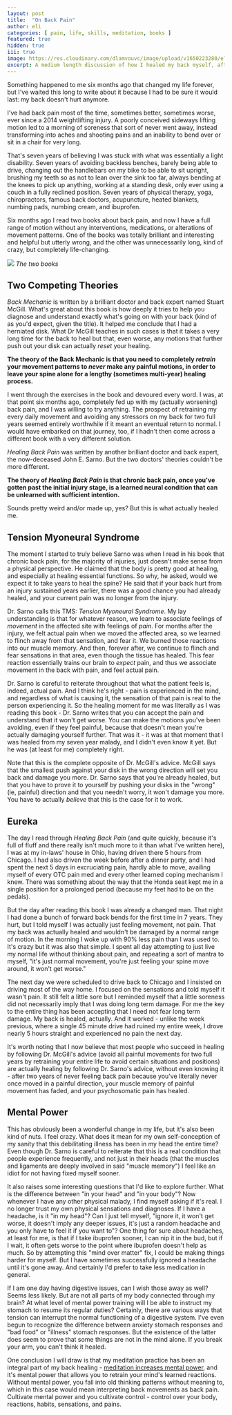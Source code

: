 ```yaml
---
layout: post
title:  "On Back Pain"
author: eli
categories: [ pain, life, skills, meditation, books ]
featured: true
hidden: true
iii: true
image: https://res.cloudinary.com/dlamvouvc/image/upload/v1650223280/eli/61dFHKJyksL_qwtqaq.jpg
excerpt: A medium length discussion of how I healed my back myself, after 7 years of failure, and what that implies.
---
```


Something happened to me six months ago that changed my life forever, but I've waited this long to write about it because I had to be sure it would last: my back doesn't hurt anymore.

I've had back pain most of the time, sometimes better, sometimes worse, ever since a 2014 weightlifting injury. A poorly conceived sideways lifting motion led to a morning of soreness that sort of never went away, instead transforming into aches and shooting pains and an inability to bend over or sit in a chair for very long.

That's seven years of believing I was stuck with what was essentially a light disability. Seven years of avoiding backless benches, barely being able to drive, changing out the handlebars on my bike to be able to sit upright, brushing my teeth so as not to lean over the sink too far, always bending at the knees to pick up anything, working at a standing desk, only ever using a couch in a fully reclined position. Seven years of physical therapy, yoga, chiropractors, famous back doctors, acupuncture, heated blankets, numbing pads, numbing cream, and ibuprofen.

Six months ago I read two books about back pain, and now I have a full range of motion without any interventions, medications, or alterations of movement patterns. One of the books was totally brilliant and interesting and helpful but utterly wrong, and the other was unnecessarily long, kind of crazy, but completely life-changing.

![](https://res.cloudinary.com/dlamvouvc/image/upload/v1650223547/eli/Screenshot_from_2022-04-17_14-25-32_nc5zvn.png)
_The two books_

## Two Competing Theories

_Back Mechanic_ is written by a brilliant doctor and back expert named Stuart McGill. What's great about this book is how deeply it tries to help you diagnose and understand exactly what's going on with your back (kind of as you'd expect, given the title). It helped me conclude that I had a herniated disk. What Dr McGill teaches in such cases is that it takes a very long time for the back to heal but that, even worse, any motions that further push out your disk can actually _reset_ your healing.

**The theory of the Back Mechanic is that you need to completely _retrain_ your movement patterns to _never_ make any painful motions, in order to leave your spine alone for a lengthy (sometimes multi-year) healing process.**

I went through the exercises in the book and devoured every word. I was, at that point six months ago, completely fed up with my (actually worsening) back pain, and I was willing to try anything. The prospect of retraining my every daily movement and avoiding any stressors on my back for two full years seemed entirely worthwhile if it meant an eventual return to normal. I would have embarked on that journey, too, if I hadn't then come across a different book with a very different solution.

_Healing Back Pain_ was written by another brilliant doctor and back expert, the now-deceased John E. Sarno. But the two doctors' theories couldn't be more different.

**The theory of _Healing Back Pain_ is that chronic back pain, once you've gotten past the initial injury stage, is a learned neural condition that can be unlearned with sufficient intention.**

Sounds pretty weird and/or made up, yes? But this is what actually healed me.

## Tension Myoneural Syndrome

The moment I started to truly believe Sarno was when I read in his book that chronic back pain, for the majority of injuries, just doesn't make sense from a physical perspective. He claimed that the body is pretty good at healing, and especially at healing essential functions. So why, he asked, would we expect it to take years to heal the spine? He said that if your back hurt from an injury sustained years earlier, there was a good chance you had already healed, and your current pain was no longer from the injury.

Dr. Sarno calls this TMS: *Tension Myoneural Syndrome*. My lay understanding is that for whatever reason, we learn to associate feelings of _movement_ in the affected site with feelings of _pain_. For months after the injury, we felt actual pain when we moved the affected area, so we learned to flinch away from that sensation, and fear it. We burned those reactions into our muscle memory. And then, forever after, we continue to flinch and fear sensations in that area, even though the tissue has healed. This fear reaction essentially trains our brain to _expect_ pain, and thus we associate movement in the back with pain, and feel actual pain.

Dr. Sarno is careful to reiterate throughout that what the patient feels is, indeed, actual pain. And I think he's right - pain is experienced in the mind, and regardless of what is causing it, the sensation of that pain is real to the person experiencing it. So the healing moment for me was literally as I was reading this book - Dr. Sarno writes that you can accept the pain and understand that it won't get worse. You can make the motions you've been avoiding, even if they feel painful, because that doesn't mean you're actually damaging yourself further. That was it - it was at that moment that I was healed from my seven year malady, and I didn't even know it yet. But he was (at least for me) completely right.

Note that this is the complete opposite of Dr. McGill's advice. McGill says that the smallest push against your disk in the wrong direction will set you back and damage you more. Dr. Sarno says that you're already healed, but that you have to prove it to yourself by pushing your disks in the "wrong" (ie, painful) direction and that you needn't worry, it won't damage you more. You have to actually _believe_ that this is the case for it to work.

## Eureka

The day I read through _Healing Back Pain_ (and quite quickly, because it's full of fluff and there really isn't much more to it than what I've written here), I was at my in-laws' house in Ohio, having driven there 5 hours from Chicago. I had also driven the week before after a dinner party, and I had spent the next 5 days in excruciating pain, hardly able to move, availing myself of every OTC pain med and every other learned coping mechanism I knew. There was something about the way that the Honda seat kept me in a single position for a prolonged period (because my feet had to be on the pedals).

But the day after reading this book I was already a changed man. That night I had done a bunch of forward back bends for the first time in 7 years. They hurt, but I told myself I was actually just feeling movement, not pain. That my back was actually healed and wouldn't be damaged by a normal range of motion. In the morning I woke up with 90% less pain than I was used to. It's crazy but it was also that simple. I spent all day attempting to just live my normal life without thinking about pain, and repeating a sort of mantra to myself, "it's just normal movement, you're just feeling your spine move around, it won't get worse."

The next day we were scheduled to drive back to Chicago and I insisted on driving most of the way home. I focused on the sensations and told myself it wasn't pain. It still felt a little sore but I reminded myself that a little soreness did not necessarily imply that I was doing long term damage. For me the key to the entire thing has been accepting that I need not fear long term damage. My back is healed, actually. And it worked - unlike the week previous, where a single 45 minute drive had ruined my entire week, I drove nearly 5 hours straight and experienced no pain the next day.

It's worth noting that I now believe that most people who succeed in healing by following Dr. McGill's advice (avoid all painful movements for two full years by retraining your entire life to avoid certain situations and positions) are actually healing by following Dr. Sarno's advice, without even knowing it - after two years of never feeling back pain because you've literally never once moved in a painful direction, your muscle memory of painful movement has faded, and your psychosomatic pain has healed.

## Mental Power

This has obviously been a wonderful change in my life, but it's also been kind of nuts. I feel crazy. What does it mean for my own self-conception of my sanity that this debilitating illness has been in my head the entire time? Even though Dr. Sarno is careful to reiterate that this is a real condition that people experience frequently, and not just in their heads (that the muscles and ligaments are deeply involved in said "muscle memory") I feel like an idiot for not having fixed myself sooner.

It also raises some interesting questions that I'd like to explore further. What is the difference between "in your head" and "in your body"?
Now whenever I have any other physical malady, I find myself asking if it's real. I no longer trust my own physical sensations and diagnoses. If I have a headache, is it "in my head"? Can I just tell myself, "ignore it, it won't get worse, it doesn't imply any deeper issues, it's just a random headache and you only have to feel it if you want to"?
One thing for sure about headaches, at least for me, is that if I take ibuprofen sooner, I can nip it in the bud, but if I wait, it often gets worse to the point where ibuprofen doesn't help as much. So by attempting this "mind over matter" fix, I could be making things harder for myself. But I have sometimes successfully ignored a headache until it's gone away. And certainly I'd prefer to take less medication in general.

If I am one day having digestive issues, can I wish those away as well? Seems less likely. But are not all parts of my body connected through my brain? At what level of mental power training will I be able to instruct my stomach to resume its regular duties? Certainly, there are various ways that tension can interrupt the normal functioning of a digestive system. I've even begun to recognize the difference between anxiety stomach responses and "bad food" or "illness" stomach responses. But the existence of the latter does seem to prove that some things are not in the mind alone. If you break your arm, you can't think it healed.

One conclusion I will draw is that my meditation practice has been an integral part of my back healing - [meditation increases mental power]({{site.baseurl}}/blog/on-meditation/), and it's mental power that allows you to retrain your mind's learned reactions. Without mental power, you fall into old thinking patterns without meaning to, which in this case would mean interpreting back movements as back pain. Cultivate mental power and you cultivate control - control over your body, reactions, habits, sensations, and pains.

